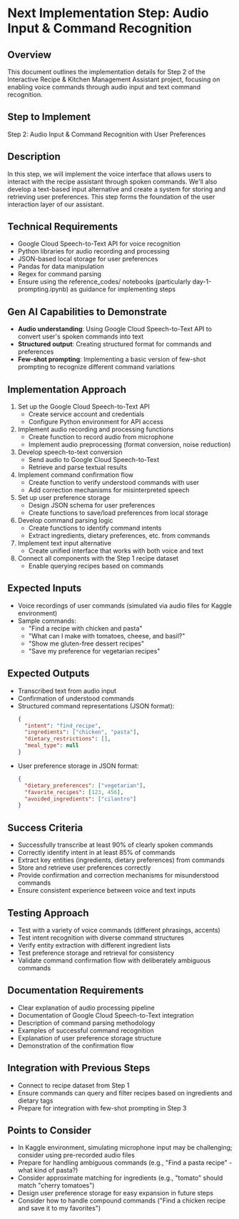 # Next Implementation Step: Audio Input & Command Recognition

## Overview
This document outlines the implementation details for Step 2 of the Interactive Recipe & Kitchen Management Assistant project, focusing on enabling voice commands through audio input and text command recognition.

## Step to Implement
Step 2: Audio Input & Command Recognition with User Preferences

## Description
In this step, we will implement the voice interface that allows users to interact with the recipe assistant through spoken commands. We'll also develop a text-based input alternative and create a system for storing and retrieving user preferences. This step forms the foundation of the user interaction layer of our assistant.

## Technical Requirements
- Google Cloud Speech-to-Text API for voice recognition
- Python libraries for audio recording and processing
- JSON-based local storage for user preferences
- Pandas for data manipulation
- Regex for command parsing
- Ensure using the reference_codes/ notebooks (particularly day-1-prompting.ipynb) as guidance for implementing steps

## Gen AI Capabilities to Demonstrate
- **Audio understanding**: Using Google Cloud Speech-to-Text API to convert user's spoken commands into text
- **Structured output**: Creating structured format for commands and preferences
- **Few-shot prompting**: Implementing a basic version of few-shot prompting to recognize different command variations

## Implementation Approach
1. Set up the Google Cloud Speech-to-Text API
   - Create service account and credentials
   - Configure Python environment for API access
2. Implement audio recording and processing functions
   - Create function to record audio from microphone
   - Implement audio preprocessing (format conversion, noise reduction)
3. Develop speech-to-text conversion
   - Send audio to Google Cloud Speech-to-Text
   - Retrieve and parse textual results
4. Implement command confirmation flow
   - Create function to verify understood commands with user
   - Add correction mechanisms for misinterpreted speech
5. Set up user preference storage
   - Design JSON schema for user preferences
   - Create functions to save/load preferences from local storage
6. Develop command parsing logic
   - Create functions to identify command intents
   - Extract ingredients, dietary preferences, etc. from commands
7. Implement text input alternative
   - Create unified interface that works with both voice and text
8. Connect all components with the Step 1 recipe dataset
   - Enable querying recipes based on commands

## Expected Inputs
- Voice recordings of user commands (simulated via audio files for Kaggle environment)
- Sample commands:
  - "Find a recipe with chicken and pasta"
  - "What can I make with tomatoes, cheese, and basil?"
  - "Show me gluten-free dessert recipes"
  - "Save my preference for vegetarian recipes"

## Expected Outputs
- Transcribed text from audio input
- Confirmation of understood commands
- Structured command representations (JSON format):
  ```json
  {
    "intent": "find_recipe",
    "ingredients": ["chicken", "pasta"],
    "dietary_restrictions": [],
    "meal_type": null
  }
  ```
- User preference storage in JSON format:
  ```json
  {
    "dietary_preferences": ["vegetarian"],
    "favorite_recipes": [123, 456],
    "avoided_ingredients": ["cilantro"]
  }
  ```

## Success Criteria
- Successfully transcribe at least 90% of clearly spoken commands
- Correctly identify intent in at least 85% of commands
- Extract key entities (ingredients, dietary preferences) from commands
- Store and retrieve user preferences correctly
- Provide confirmation and correction mechanisms for misunderstood commands
- Ensure consistent experience between voice and text inputs

## Testing Approach
- Test with a variety of voice commands (different phrasings, accents)
- Test intent recognition with diverse command structures
- Verify entity extraction with different ingredient lists
- Test preference storage and retrieval for consistency
- Validate command confirmation flow with deliberately ambiguous commands

## Documentation Requirements
- Clear explanation of audio processing pipeline
- Documentation of Google Cloud Speech-to-Text integration
- Description of command parsing methodology
- Examples of successful command recognition
- Explanation of user preference storage structure
- Demonstration of the confirmation flow

## Integration with Previous Steps
- Connect to recipe dataset from Step 1
- Ensure commands can query and filter recipes based on ingredients and dietary tags
- Prepare for integration with few-shot prompting in Step 3

## Points to Consider
- In Kaggle environment, simulating microphone input may be challenging; consider using pre-recorded audio files
- Prepare for handling ambiguous commands (e.g., "Find a pasta recipe" - what kind of pasta?)
- Consider approximate matching for ingredients (e.g., "tomato" should match "cherry tomatoes")
- Design user preference storage for easy expansion in future steps
- Consider how to handle compound commands ("Find a chicken recipe and save it to my favorites")